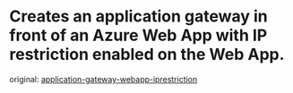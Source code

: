 # Creates an application gateway in front of an Azure Web App with IP restriction enabled on the Web App.

original: [application-gateway-webapp-iprestriction](https://github.com/Azure/azure-quickstart-templates/tree/master/quickstarts/microsoft.network/application-gateway-webapp-iprestriction)
